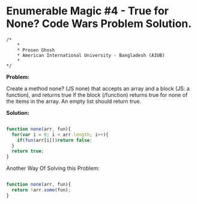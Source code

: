 # Enumerable Magic #4 - True for None? Code Wars Problem Solution.

```
/*
    *
    * Prosen Ghosh
    * American International University - Bangladesh (AIUB)
    *
*/
```

**Problem:**

Create a method none? (JS none) that accepts an array and a block (JS: a function), and returns true if the block (/function) returns true for none of the items in the array. An empty list should return true.


**Solution:**

```javascript

function none(arr, fun){
  for(var i = 0; i < arr.length; i++){
    if(fun(arr[i]))return false;
  }
  return true;
}

```

Another Way Of Solving this Problem:

```javascript

function none(arr, fun){
  return !arr.some(fun);
}

```
